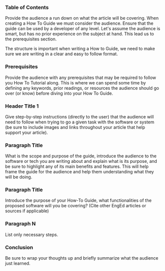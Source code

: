 ### Table of Contents
Provide the audience a run down on what the article will be covering. When creating a How To Guide we must consider the audience. Ensure that the guide can be used by a developer of any level. Let's assume the audience is smart, but has no prior experience on the subject at hand.
This lead us to the prerequisites section.

The structure is important when writing a How to Guide, we need to make sure we are writing in a clear and easy to follow format.

### Prerequisites
Provide the audience with any prerequisites that may be required to follow you How To Tutorial along. This is where we can spend some time by defining any keywords, prior readings, or resources the audience should go over (or know) before diving into your How To Guide.

### Header Title 1
Give step-by-step instructions (directly to the user) that the audience will need to follow when trying to go a given task with the software or system (be sure to include images and links throughout your article that help support your article).

### Paragraph Title
What is the scope and purpose of the guide, introduce the audience to the software or tech you are writing about and explain what is its purpose, and be sure to highlight any of its main benefits and features. This will help frame the guide for the audience and help them understanding what they will be doing.

### Paragraph Title
Introduce the purpose of your How-To Guide, what functionalities of the proposed software will you be covering?
(Cite other EngEd articles or sources if applicable)

### Paragraph N
List only necessary steps.

### Conclusion
Be sure to wrap your thoughts up and briefly summarize what the audience just learned.

